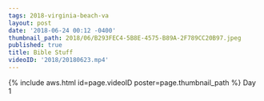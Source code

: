 ```yaml
---
tags: 2018-virginia-beach-va
layout: post
date: '2018-06-24 00:12 -0400'
thumbnail_path: 2018/06/B293FEC4-5B8E-4575-B89A-2F789CC20B97.jpeg
published: true
title: Bible Stuff
videoID: '2018/20180623.mp4'
---
```

{% include aws.html id=page.videoID poster=page.thumbnail_path %}
Day 1